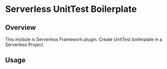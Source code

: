 # Serverless UnitTest Boilerplate
## Overview
This module is Serverless Framework plugin. Create UnitTest boilerplate in a Serverless Project.

## Usage

